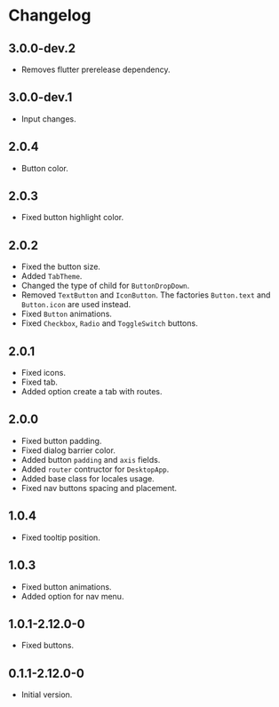 # Changelog

## 3.0.0-dev.2

- Removes flutter prerelease dependency.

## 3.0.0-dev.1

- Input changes.

## 2.0.4

- Button color.

## 2.0.3

- Fixed button highlight color.

## 2.0.2

- Fixed the button size.
- Added `TabTheme`.
- Changed the type of child for `ButtonDropDown`.
- Removed `TextButton` and `IconButton`. The factories `Button.text` and `Button.icon` are used instead.
- Fixed `Button` animations.
- Fixed `Checkbox`, `Radio` and `ToggleSwitch` buttons.

## 2.0.1

- Fixed icons.
- Fixed tab.
- Added option create a tab with routes.

## 2.0.0

- Fixed button padding.
- Fixed dialog barrier color.
- Added button `padding` and `axis` fields.
- Added `router` contructor for `DesktopApp`.
- Added base class for locales usage.
- Fixed nav buttons spacing and placement.

## 1.0.4

- Fixed tooltip position.

## 1.0.3

- Fixed button animations.
- Added option for nav menu.

## 1.0.1-2.12.0-0

- Fixed buttons.

## 0.1.1-2.12.0-0

- Initial version.
